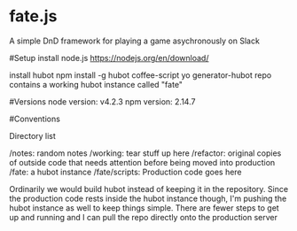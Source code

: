 # fate.js

A simple DnD framework for playing a game asychronously on Slack


#Setup
install node.js
  https://nodejs.org/en/download/

install hubot
  npm install -g hubot coffee-script yo generator-hubot
  repo contains a working hubot instance called "fate"

#Versions
node version: v4.2.3
npm version: 2.14.7

#Conventions

Directory list

/notes:              random notes
/working:         tear stuff up here
/refactor:          original copies of outside code that needs attention before being moved into production
/fate:                 a hubot instance
/fate/scripts:      Production code goes here



Ordinarily we would build hubot instead of keeping it in the repository. Since the production code rests inside
the hubot instance though, I'm pushing the hubot instance as well to keep things simple. There are fewer steps
to get up and running and I can pull the repo directly onto the production server
